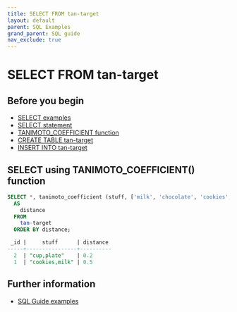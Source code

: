 ```yaml
---
title: SELECT FROM tan-target
layout: default
parent: SQL Examples
grand_parent: SQL guide
nav_exclude: true
---
```

# SELECT FROM tan-target

## Before you begin
* [SELECT examples](/docs/sql-guide/examples/sql-eg-home/#select-examples)
* [SELECT statement](/docs/sql-guide/statements/statement-select)
* [TANIMOTO_COEFFICIENT function](/docs/sql-guide/functions/function-tanimoto)
* [CREATE TABLE tan-target](/docs/sql-guide/examples/sql-eg-table/sql-eg-table-create-cosvec-target)
* [INSERT INTO tan-target](/docs/sql-guide/examples/sql-eg-insert/sql-eg-insert-cosvec-target)

## SELECT using TANIMOTO_COEFFICIENT() function

```sql
SELECT *, tanimoto_coefficient (stuff, ['milk', 'chocolate', 'cookies', 'cup'])
  AS
    distance
  FROM
    tan-target
  ORDER BY distance;

 _id |     stuff      | distance
-----+----------------+----------
  2  | "cup,plate"    | 0.2
  1  | "cookies,milk" | 0.5
```

## Further information

* [SQL Guide examples](/docs/sql-guide/examples/sql-eg-home)
